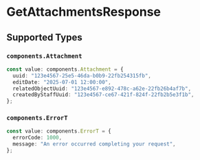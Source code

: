 # GetAttachmentsResponse


## Supported Types

### `components.Attachment`

```typescript
const value: components.Attachment = {
  uuid: "123e4567-25e5-46da-b0b9-22fb254315fb",
  editDate: "2025-07-01 12:00:00",
  relatedObjectUuid: "123e4567-e892-478c-a62e-22fb26b4af7b",
  createdByStaffUuid: "123e4567-ce67-421f-824f-22fb2b5e3f1b",
};
```

### `components.ErrorT`

```typescript
const value: components.ErrorT = {
  errorCode: 1000,
  message: "An error occurred completing your request",
};
```

